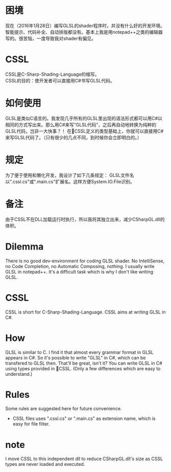 ﻿# 困境
现在（2016年1月28日）编写GLSL的shader程序时，并没有什么好的开发环境。智能提示、代码补全、自动排版都没有。基本上我是用notepad++之类的编辑器写的。很苦恼，一度导致我对shader有偏见。
# CSSL
CSSL是C-Sharp-Shading-Language的缩写。  
CSSL的目的：使开发者可以直接用C#书写GLSL代码。  
# 如何使用
GLSL是类似C语言的。我发现几乎所有的GLSL里出现的语法形式都可以用C#以相同的方式写出来。那么用C#来写“GLSL代码”，之后再自动地转换为纯粹的GLSL代码，岂非一大快事？！
在:open_file_folder:CSSL定义的类型基础上，你就可以直接用C#来写GLSL代码了。（只有很少的几点不同，到时候你会立即明白的。）
# 规定
为了便于使用和懒化开发，我设计了如下几条规定：
GLSL文件名以".cssl.cs"或".main.cs"扩展名。这样方便System.IO.File识别。
# 备注
由于CSSL不在DLL加载运行时执行，所以我将其独立出来，减少CSharpGL.dll的体积。

# Dilemma
There is no good dev-environment for coding GLSL shader. No IntelliSense, no Code Completion, no Automatic Composing, nothing. I usually write GLSL in notepad++. It's a difficult task which is why I don't like writing GLSL.
# CSSL
CSSL is short for C-Sharp-Shading-Language.
CSSL aims at writing GLSL in C#.
# How
GLSL is similar to C. I find it that almost every grammar format in GLSL appears in C#. So it's possible to write "GLSL" in C#, which can be transfered to GLSL then. That'll be great, isn't it?
You can write GLSL in C# using types provided in :open_file_folder:CSSL. (Only a few differences which are easy to understand.)
# Rules
Some rules are suggested here for future convenience.
* CSSL files uses ".cssl.cs" or ".main.cs" as extension name, which is easy for file filter.
# note
I move CSSL to this independent dll to reduce CSharpGL.dll's size as CSSL types are never loaded and executed.
